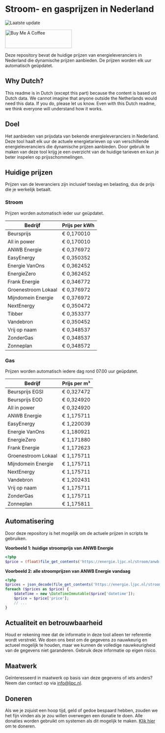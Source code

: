 # Stroom- en gasprijzen in Nederland

![Laatste update](https://img.shields.io/badge/laatste%20update-2025--08--26%2020%3A00%20CET-brightgreen)

<a href="https://www.buymeacoffee.com/Lars-" target="_blank"><img src="https://cdn.buymeacoffee.com/buttons/v2/default-orange.png" alt="Buy Me A Coffee" height="60" style="height: 60px !important;width: 217px !important;" ></a>

Deze repository bevat de huidige prijzen van energieleveranciers in Nederland die dynamische prijzen aanbieden. De prijzen worden elk uur automatisch geüpdatet.

## Why Dutch?

This readme is in Dutch (except this part) because the content is based on Dutch data. We cannot imagine that anyone outside the Netherlands would need this data. If you do, please let us know. Even with this Dutch readme, we think
everyone will understand how it works.

## Doel

Het aanbieden van prijsdata van bekende energieleveranciers in Nederland. Deze tool haalt elk uur de actuele energietarieven op van verschillende energieleveranciers die dynamische prijzen aanbieden. Door gebruik te maken van deze tool
krijg je een overzicht van de huidige tarieven en kun je beter inspelen op prijsschommelingen.

## Huidige prijzen

Prijzen van de leveranciers zijn inclusief toeslag en belasting, dus de prijs die je werkelijk betaalt.

### Stroom

Prijzen worden automatisch ieder uur geüpdatet.

 Bedrijf | Prijs per kWh 
---------|---------------
Beursprijs | € 0,170010
All in power | € 0,170010
ANWB Energie | € 0,376972
EasyEnergy | € 0,350352
Energie VanOns | € 0,362452
EnergieZero | € 0,362452
Frank Energie | € 0,346772
Groenestroom Lokaal | € 0,376972
Mijndomein Energie | € 0,376972
NextEnergy | € 0,350472
Tibber | € 0,353377
Vandebron | € 0,350452
Vrij op naam | € 0,348537
ZonderGas | € 0,348537
Zonneplan | € 0,348572


### Gas

Prijzen worden automatisch iedere dag rond 07.00 uur geüpdatet.

 Bedrijf | Prijs per m³ 
---------|--------------
Beursprijs EGSI | € 0,327472
Beursprijs EOD | € 0,324920
All in power | € 0,324920
ANWB Energie | € 1,175711
EasyEnergy | € 1,220039
Energie VanOns | € 1,180921
EnergieZero | € 1,171880
Frank Energie | € 1,172623
Groenestroom Lokaal | € 1,175711
Mijndomein Energie | € 1,175711
NextEnergy | € 1,175711
Vandebron | € 1,202431
Vrij op naam | € 1,175711
ZonderGas | € 1,175711
Zonneplan | € 1,175811


## Automatisering

Door deze repository is het mogelijk om de actuele prijzen in scripts te gebruiken.

**Voorbeeld 1: huidige stroomprijs van ANWB Energie**

```php
<?php
$price = (float)file_get_contents('https://energie.ljpc.nl/stroom/anwb-energie-nu.txt');

```

**Voorbeeld 2: alle stroomprijzen van ANWB Energie vandaag**

```php
<?php
$prices = json_decode(file_get_contents('https://energie.ljpc.nl/stroom/all-in-power-vandaag.json'),true);
foreach ($prices as $price) {
    $dateTime = new \DateTimeImmutable($price['datetime']);
    $price = $price['price'];
    // ...
}
```

## Actualiteit en betrouwbaarheid

Houd er rekening mee dat de informatie in deze tool alleen ter referentie wordt verstrekt. We doen ons best om de gegevens zo nauwkeurig en actueel mogelijk te houden, maar we kunnen de volledige nauwkeurigheid van de gegevens niet
garanderen. Gebruik deze informatie op eigen risico.

## Maatwerk

Geïnteresseerd in maatwerk op basis van deze gegevens of iets anders? Neem dan contact op
via [info@ljpc.nl](mailto:info@ljpc.nl?subject=Energie%20prijzen).

## Doneren

Als we je zojuist een hoop tijd, geld of gedoe bespaard hebben, zouden we het fijn vinden als je zou willen overwegen een
donatie te doen. Alle donaties worden gebruikt om systemen als dit mogelijk te
maken. [Klik hier](https://www.buymeacoffee.com/Lars-) om te doneren.
